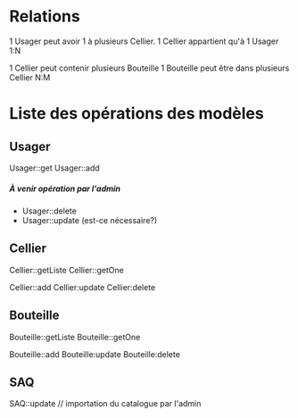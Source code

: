 # Relations

1 Usager peut avoir 1 à plusieurs Cellier.
1 Cellier appartient qu'à 1 Usager 
1:N

1 Cellier peut contenir plusieurs Bouteille
1 Bouteille peut être dans plusieurs Cellier
N:M

# Liste des opérations des modèles

## Usager

Usager::get
Usager::add


##### À venir opération par l'admin
   - Usager::delete
   - Usager::update (est-ce nécessaire?)

## Cellier

Cellier::getListe
Cellier::getOne

Cellier::add
Cellier:update
Cellier:delete

## Bouteille
Bouteille::getListe
Bouteille::getOne

Bouteille::add
Bouteille:update
Bouteille:delete

## SAQ
SAQ::update  // importation du catalogue par l'admin